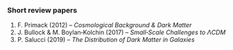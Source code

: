 ### Short review papers

1. F. Primack (2012) – *Cosmological Background & Dark Matter*
2. J. Bullock & M. Boylan‑Kolchin (2017) – *Small‑Scale Challenges to ΛCDM*
3. P. Salucci (2019) – *The Distribution of Dark Matter in Galaxies*
